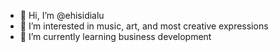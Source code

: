 - 👋 Hi, I’m @ehisidialu
- 👀 I’m interested in music, art, and most creative expressions
- 🌱 I’m currently learning business development 

<!---
ehisidialu/ehisidialu is a ✨ special ✨ repository because its `README.md` (this file) appears on your GitHub profile.
You can click the Preview link to take a look at your changes.
--->
